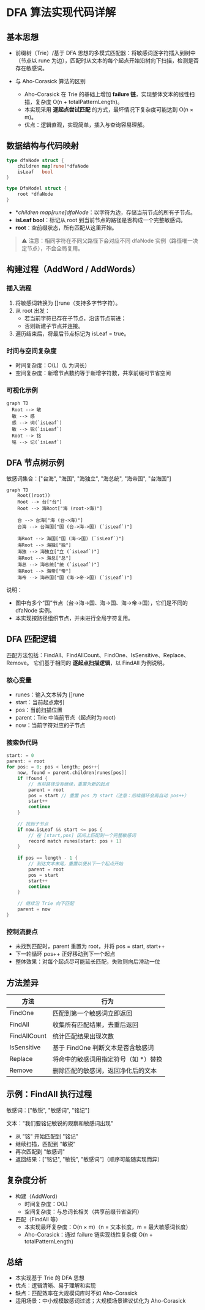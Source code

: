 # DFA 算法实现代码详解
## 基本思想
- 前缀树（Trie）/基于 DFA 思想的多模式匹配器：将敏感词逐字符插入到树中（节点以 rune 为边），匹配时从文本的每个起点开始沿树向下扫描，检测是否存在敏感词。

- 与 Aho-Corasick 算法的区别
  - Aho-Corasick 在 Trie 的基础上增加 **failure 链**，实现整体文本的线性扫描，复杂度 O(n + totalPatternLength)。
  - 本实现采用 **逐起点尝试匹配** 的方式，最坏情况下复杂度可能达到 O(n × m)。
  - 优点：逻辑直观，实现简单，插入与查询容易理解。

## 数据结构与代码映射
```go
type dfaNode struct {
    children map[rune]*dfaNode
    isLeaf   bool
}

type DfaModel struct {
    root *dfaNode
}
```

- **children map[rune]dfaNode*：以字符为边，存储当前节点的所有子节点。
- **isLeaf bool**：标记从 root 到当前节点的路径是否构成一个完整敏感词。
- **root**：空前缀状态，所有匹配从这里开始。

> ⚠️ 注意：相同字符在不同父路径下会对应不同 dfaNode 实例（路径唯一决定节点），不会全局复用。

## 构建过程（AddWord / AddWords）
### 插入流程
1. 将敏感词转换为 []rune（支持多字节字符）。
2. 从 root 出发：
   - 若当前字符已存在子节点，沿该节点前进；
   - 否则新建子节点并连接。
3. 遍历结束后，将最后节点标记为 isLeaf = true。

### **时间与空间复杂度**
- 时间复杂度：O(L)（L 为词长）
- 空间复杂度：新增节点数约等于新增字符数，共享前缀可节省空间

### **可视化示例**
```mermaid
graph TD
  Root --> 敏
  敏 --> 感
  感 --> 词(`isLeaf`)
  敏 --> 锐(`isLeaf`)
  Root --> 铭
  铭 --> 记(`isLeaf`)
```

## DFA 节点树示例
敏感词集合：["台海", "海国", "海独立", "海总统", "海帝国", "台海国"]

```mermaid
graph TD
    Root((root))
    Root --> 台["台"]
    Root --> 海Root["海 (root->海)"]

    台 --> 台海["海 (台->海)"]
    台海 --> 台海国["国 (台->海->国) (`isLeaf`)"]

    海Root --> 海国["国 (海->国) (`isLeaf`)"]
    海Root --> 海独["独"]
    海独 --> 海独立["立 (`isLeaf`)"]
    海Root --> 海总["总"]
    海总 --> 海总统["统 (`isLeaf`)"]
    海Root --> 海帝["帝"]
    海帝 --> 海帝国["国 (海->帝->国) (`isLeaf`)"]
```

说明：
- 图中有多个“国”节点（台->海->国、海->国、海->帝->国），它们是不同的 dfaNode 实例。
- 本实现按路径组织节点，并未进行全局字符复用。

## DFA 匹配逻辑
匹配方法包括：FindAll、FindAllCount、FindOne、IsSensitive、Replace、Remove。
它们基于相同的 **逐起点扫描逻辑**，以 FindAll 为例说明。

### 核心变量
- runes：输入文本转为 []rune
- start：当前起点索引
- pos：当前扫描位置
- parent：Trie 中当前节点（起点时为 root）
- now：当前字符对应的子节点

### 搜索伪代码
```go
start: = 0
parent: = root
for pos: = 0; pos < length; pos++{
    now, found = parent.children[runes[pos]]
    if !found {
        // 当前路径没有继续，重置为新的起点
        parent = root
        pos = start // 重置 pos 为 start（注意：后续循环会再自动 pos++）
        start++
        continue
    }
    
    // 找到子节点
    if now.isLeaf && start <= pos {
        // 在 [start,pos] 区间上匹配到一个完整敏感词
        record match runes[start: pos + 1]
    }
    
    if pos == length - 1 {
        // 到达文本末尾，重置以便从下一个起点开始
        parent = root
        pos = start
        start++
        continue
    }
    
    // 继续沿 Trie 向下匹配
    parent = now
}
```

### 控制流要点
- 未找到匹配时，parent 重置为 root，并将 pos = start, start++
- 下一轮循环 pos++ 正好移动到下一个起点
- 整体效果：对每个起点尽可能延长匹配，失败则向后滑动一位

## 方法差异
| **方法**     | **行为**                             |
| ------------ | ------------------------------------ |
| FindOne      | 匹配到第一个敏感词立即返回           |
| FindAll      | 收集所有匹配结果，去重后返回         |
| FindAllCount | 统计匹配结果出现次数                 |
| IsSensitive  | 基于 FindOne 判断文本是否含敏感词    |
| Replace      | 将命中的敏感词用指定符号（如 *）替换 |
| Remove       | 删除匹配的敏感词，返回净化后的文本   |


## 示例：FindAll 执行过程
敏感词：["敏锐", "敏感词", "铭记"]

文本："我们要铭记敏锐的观察和敏感词出现"
- 从 "铭" 开始匹配到 "铭记"
- 继续扫描，匹配到 "敏锐"
- 再次匹配到 "敏感词"
- 返回结果：["铭记", "敏锐", "敏感词"]（顺序可能随实现而异）

## 复杂度分析
- 构建（AddWord）
  - 时间复杂度：O(L)
  - 空间复杂度：与总词长相关（共享前缀节省空间）
- 匹配（FindAll 等）
  - 本实现最坏复杂度：O(n × m)（n = 文本长度，m = 最大敏感词长度）
  - Aho-Corasick：通过 failure 链实现线性复杂度 O(n + totalPatternLength)

## 总结
- 本实现基于 Trie 的 DFA 思想
- 优点：逻辑清晰、易于理解和实现
- 缺点：匹配效率在大规模词库时不如 Aho-Corasick
- 适用场景：中小规模敏感词过滤；大规模场景建议优化为 Aho-Corasick

